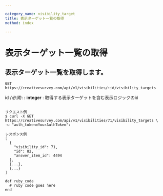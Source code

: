 ```yaml
---

category_name: visibility_target
title: 表示ターゲット一覧の取得
method: index

---
```


# 表示ターゲット一覧の取得

## 表示ターゲット一覧を取得します。

`GET https://creativesurvey.com/api/v1/visibilities/:id/visibility_targets`

id _(必須)_:
: __integer__
: 取得する表示ターゲットを含む表示ロジックのid

~~~

リクエスト例
$ curl -X GET https://creativesurvey.com/api/v1/visibilities/71/visibility_targets \
-u "auth_token=YourAuthToken":

レスポンス例
[
  {
    "visibility_id": 71,
    "id": 82,
    "answer_item_id": 4494
  },
  {...},
  {...}
]

~~~

~~~
def ruby_code
  # ruby code goes here
end
~~~

